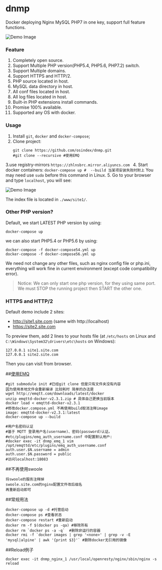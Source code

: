 # dnmp
Docker deploying Nginx MySQL PHP7 in one key, support full feature functions.

![Demo Image](./dnmp.png)

### Feature
1. Completely open source.
2. Support Multiple PHP version(PHP5.4, PHP5.6, PHP7.2) switch.
3. Support Multiple domains.
4. Support HTTPS and HTTP/2.
5. PHP source located in host.
6. MySQL data directory in host.
7. All conf files located in host.
8. All log files located in host.
9. Built-in PHP extensions install commands.
10. Promise 100% available.
11. Supported any OS with docker.

### Usage
1. Install `git`, `docker` and `docker-compose`;
2. Clone project:
    ```
    git clone https://github.com/osindex/dnmp.git
    #git clone --recursive #使用EMQ
    ```
3.use registry-mirrors
    ```
	https://zhlnsbrc.mirror.aliyuncs.com 
    ```
4. Start docker containers:
    ```
    docker-compose up #  --build 当某项安装失败时附上
    ```
    You may need use `sudo` before this command in Linux.
5. Go to your browser and type `localhost`, you will see:

![Demo Image](./snapshot.png)

The index file is located in `./www/site1/`.

### Other PHP version?
Default, we start LATEST PHP version by using:
```
docker-compose up
```
we can also start PHP5.4 or PHP5.6 by using:
```
docker-compose -f docker-compose54.yml up
docker-compose -f docker-compose56.yml up
```
We need not change any other files, such as nginx config file or php.ini, everything will work fine in current environment (except code compatibility error).

> Notice: We can only start one php version, for they using same port. We must STOP the running project then START the other one.

### HTTPS and HTTP/2
Default demo include 2 sites:
* http://site1.site.com (same with http://localhost)
* https://site2.site.com

To preview them, add 2 lines to your hosts file (at `/etc/hosts` on Linux and `C:\Windows\System32\drivers\etc\hosts` on Windows):
```
127.0.0.1 site1.site.com
127.0.0.1 site2.site.com
```
Then you can visit from browser.

##[使用EMQ](http://docs.emqtt.cn/zh_CN/latest/guide.html#id2)
```
#git submodule init #已经git clone 但是只有文件夹没有内容
因为使用本地文件会重新编译 比较耗时 简单的办法是
wget http://emqtt.com/downloads/latest/docker
unzip emqttd-docker-v2.3.1.zip # 具体自己更换当前版本
docker load < emqttd-docker-v2.3.1
#修改docker.compose.yml 不再使用build取消注释image
image: emqttd-docker-v2.3.1:latest
docker-compose up --build

#用户名密码认证
#基于 MQTT 登录用户名(username)、密码(password)认证。
#etc/plugins/emq_auth_username.conf 中配置默认用户:
#docker exec -it dnmp_emq_1 vim /opt/emqttd/etc/plugins/emq_auth_username.conf
auth.user.$N.username = admin
auth.user.$N.password = public
#访问localhost:18083
```
##不再使用swoole 
```
将swoole的服务注释掉 
swoole.site.com的nginx配置文件改后缀名
再重新启动即可
```
##常规用法
```
docker-compose up -d #托管启动
docker-compose ps #查看状态
docker-compose restart #重新启动
docker rm -f $(docker ps -qa) #移除所有
docker rm `docker ps -a -q`  #删除非运行的容器 
docker rmi -f `docker images | grep '<none>' | grep -v -E 'mysql|alpine' | awk '{print $3}'` #删除docker无引用的镜像
```
##Reload例子
```
docker exec -it dnmp_nginx_1 /usr/local/openresty/nginx/sbin/nginx -s reload
```
